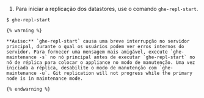 1. Para iniciar a replicação dos datastores, use o comando `ghe-repl-start`.
  ```shell
  $ ghe-repl-start
  ```
    {% warning %}

    **Aviso:** `ghe-repl-start` causa uma breve interrupção no servidor principal, durante o qual os usuários podem ver erros internos do servidor. Para fornecer uma mensagem mais amigável, execute `ghe-maintenance -s` no nó principal antes de executar `ghe-repl-start` no nó de réplica para colocar o appliance no modo de manutenção. Uma vez iniciada a réplica, desabilite o modo de manutenção com `ghe-maintenance -u`. Git replication will not progress while the primary node is in maintenance mode.

    {% endwarning %}
